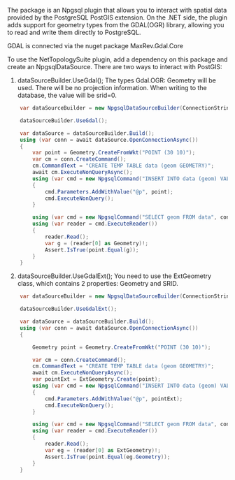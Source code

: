 The package is an Npgsql plugin that allows you to interact with spatial data provided by the PostgreSQL PostGIS extension. On the .NET side, the plugin adds support for geometry types from the GDAL(OGR) library, allowing you to read and write them directly to PostgreSQL.

GDAL is connected via the nuget package MaxRev.Gdal.Core

To use the NetTopologySuite plugin, add a dependency on this package and create an NpgsqlDataSource.
There are two ways to interact with PostGIS:
1) dataSourceBuilder.UseGdal();
The types Gdal.OGR: Geometry will be used. There will be no projection information. When writing to the database, the value will be srid=0.

```csharp
    var dataSourceBuilder = new NpgsqlDataSourceBuilder(ConnectionString);

    dataSourceBuilder.UseGdal();

    var dataSource = dataSourceBuilder.Build();
    using (var conn = await dataSource.OpenConnectionAsync())
    {
        var point = Geometry.CreateFromWkt("POINT (30 10)");
        var cm = conn.CreateCommand();
        cm.CommandText = "CREATE TEMP TABLE data (geom GEOMETRY)";
        await cm.ExecuteNonQueryAsync();
        using (var cmd = new NpgsqlCommand("INSERT INTO data (geom) VALUES (@p)", conn))
        {
            cmd.Parameters.AddWithValue("@p", point);
            cmd.ExecuteNonQuery();
        }

        using (var cmd = new NpgsqlCommand("SELECT geom FROM data", conn))
        using (var reader = cmd.ExecuteReader())
        {
            reader.Read();
            var g = (reader[0] as Geometry)!;
            Assert.IsTrue(point.Equal(g));
        }
    }
```

2) dataSourceBuilder.UseGdalExt();
You need to use the ExtGeometry class, which contains 2 properties: Geometry and SRID.

```csharp
    var dataSourceBuilder = new NpgsqlDataSourceBuilder(ConnectionString);

    dataSourceBuilder.UseGdalExt();

    var dataSource = dataSourceBuilder.Build();
    using (var conn = await dataSource.OpenConnectionAsync())
    {

        Geometry point = Geometry.CreateFromWkt("POINT (30 10)");

        var cm = conn.CreateCommand();
        cm.CommandText = "CREATE TEMP TABLE data (geom GEOMETRY)";
        await cm.ExecuteNonQueryAsync();
        var pointExt = ExtGeometry.Create(point);
        using (var cmd = new NpgsqlCommand("INSERT INTO data (geom) VALUES (@p)", conn))
        {
            cmd.Parameters.AddWithValue("@p", pointExt);
            cmd.ExecuteNonQuery();
        }

        using (var cmd = new NpgsqlCommand("SELECT geom FROM data", conn))
        using (var reader = cmd.ExecuteReader())
        {
            reader.Read();
            var eg = (reader[0] as ExtGeometry)!;
            Assert.IsTrue(point.Equal(eg.Geometry));
        }
    }
```